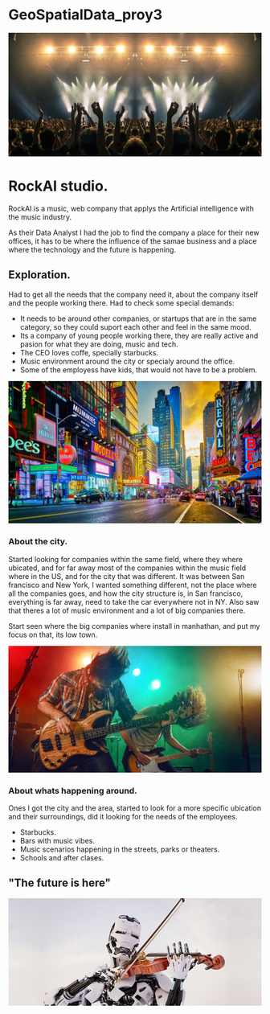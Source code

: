 # GeoSpatialData_proy3

![portada](https://github.com/imalanz/GeoSpatialData_proy3/blob/main/images/2.jpg?raw=true) 
 
# RockAI studio.
RockAI is a music, web company that applys the Artificial intelligence with the music industry.

As their Data Analyst I had the job to find the company a place for their new offices, it has to be where the influence of the samae business and a place where the technology and the future is happening.


## Exploration.
Had to get all the needs that the company need it, about the company itself and the people working there. Had to check some special demands:
- It needs to be around other companies, or startups that are in the same category, so they could suport each other and feel in the same mood.
- Its a company of young people working there, they are really active and pasion for what they are doing, music and tech.
- The CEO loves coffe, specially starbucks.
- Music environment around the city or specialy around the office.
- Some of the employess have kids, that would not have to be a problem.

![portada](https://raw.githubusercontent.com/imalanz/GeoSpatialData_proy3/main/images/night.webp)
### About the city.
Started looking for companies within the same field, where they where ubicated, and for far away most of the companies within the music field where in the US, and for the city that was different.
It was between San francisco and New York, I wanted something different, not the place where all the companies goes, and how the city structure is, in San francisco, everything is far away, need to take the car everywhere not in NY. Also saw that theres a lot of music environment and a lot of big companies there.

Start seen where the big companies where install in manhathan, and put my focus on that, its low town.




 
![portada](https://github.com/imalanz/GeoSpatialData_proy3/blob/main/images/1.jpg?raw=true)

### About whats happening around.
Ones I got the city and the area, started to look for a more specific ubication and their surroundings, did it looking for the needs of the employees.
- Starbucks.
- Bars with music vibes.
- Music scenarios happening in the streets, parks or theaters.
- Schools and after clases.





## "The future is here"
![portada](https://github.com/imalanz/GeoSpatialData_proy3/blob/main/images/AI-music-e12d6aa.jpg?raw=true) 